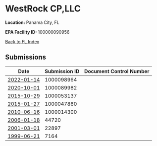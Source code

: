 # WestRock CP,LLC

**Location:** Panama City, FL

**EPA Facility ID:** 100000090956

[Back to FL Index](../../index.md)

## Submissions

| Date | Submission ID | Document Control Number |
|------|--------------|-------------------------|
| [2022-01-14](submissions/1000098964.md) | 1000098964 |  |
| [2020-10-01](submissions/1000089982.md) | 1000089982 |  |
| [2015-10-29](submissions/1000053137.md) | 1000053137 |  |
| [2015-01-27](submissions/1000047860.md) | 1000047860 |  |
| [2010-06-16](submissions/1000014300.md) | 1000014300 |  |
| [2006-01-18](submissions/44720.md) | 44720 |  |
| [2001-03-01](submissions/22897.md) | 22897 |  |
| [1999-06-21](submissions/7164.md) | 7164 |  |
